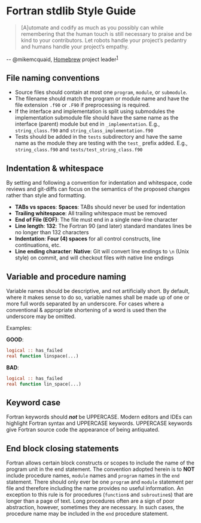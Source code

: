 # Fortran stdlib Style Guide

> [A]utomate and codify as much as you possibly can while remembering that the human touch is still necessary to praise
> and be kind to your contributors.
> Let robots handle your project’s pedantry and humans handle your project’s empathy.

-- @mikemcquaid, [Homebrew] project leader<sup>[1]</sup>

[1]: https://mikemcquaid.com/2018/06/05/robot-pedantry-human-empathy/
[Homebrew]: https://brew.sh

## File naming conventions

- Source files should contain at most one `program`, `module`, or `submodule`.
- The filename should match the program or module name and have the file extension `.f90` or `.F90` if preprocessing is required.
- If the interface and implementation is split using submodules the implementation submodule file should have the same name as the
  interface (parent) module but end in `_implementation`.
  E.g., `string_class.f90` and `string_class_implementation.f90`
- Tests should be added in the `tests` subdirectory and have the same name as the module they are testing with the `test_` prefix
  added.
  E.g., `string_class.f90` and `tests/test_string_class.f90`

## Indentation & whitespace

By setting and following a convention for indentation and whitespace, code reviews and git-diffs can
focus on the semantics of the proposed changes rather than style and formatting.

* __TABs vs spaces__: __Spaces__: TABs should never be used for indentation
* __Trailing whitespace__: All trailing whitespace must be removed
* __End of File (EOF)__: The file must end in a single new-line character
* __Line length__: __132__: The Fortran 90 (and later) standard mandates lines be no longer than 132 characters
* __Indentation__: __Four (4) spaces__ for all control constructs, line continuations, etc.
* __Line ending character__: __Native__: Git will convert line endings to `\n` (Unix style) on commit, and will checkout files with native line endings

## Variable and procedure naming

Variable names should be descriptive, and not artificially short.
By default, where it makes sense to do so, variable names shall be made up of one or more full words separated by an underscore.
For cases where a conventional & appropriate shortening of a word is used then the underscore may be omitted.

Examples:

__GOOD__:

``` fortran
logical :: has_failed
real function linspace(...)
```

__BAD__:

``` fortran
logical :: has_failed
real function lin_space(...)
```

## Keyword case

Fortran keywords should __*not*__ be UPPERCASE.
Modern editors and IDEs can highlight Fortran syntax and UPPERCASE keywords.
UPPERCASE keywords give Fortran source code the appearance of being antiquated.

## End <scope> block closing statements

Fortran allows certain block constructs or scopes to include the name of the program unit in the end statement.
The convention adopted herein is to __NOT__ include procedure names, `module` names and `program` names in the `end` statement.
There should only ever be one `program` and `module` statement per file and therefore including the name provides no useful information.
An exception to this rule is for procedures (`function`s and `subroutine`s) that are longer than a page of text.
Long procedures often are a sign of poor abstraction, however, sometimes they are necessary.
In such cases, the procedure name may be included in the `end` procedure statement.
